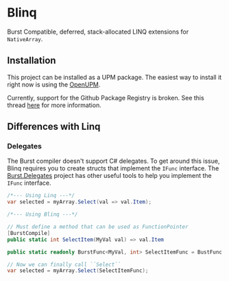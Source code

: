 Blinq
=====

Burst Compatible, deferred, stack-allocated LINQ extensions for `NativeArray`.

Installation
------------

This project can be installed as a UPM package. The easiest way to install it right now is using the [OpenUPM](https://openupm.com/packages/com.careboo.blinq/).

Currently, support for the Github Package Registry is broken. See this thread [here](https://forum.unity.com/threads/unable-to-publish-upm-packages-to-github-package-repo-as-of-07-10-2020.985268/#post-6409311) for more information.

Differences with Linq
---------------------

### Delegates

The Burst compiler doesn't support C# delegates. To get around this issue, Blinq requires you to create structs that implement the `IFunc` interface. The [Burst.Delegates](https://github.com/CareBoo/Burst.Delegates) project has other useful tools to help you implement the `IFunc` interface.

```cs
/*--- Using Linq ---*/
var selected = myArray.Select(val => val.Item);

/*--- Using Blinq ---*/

// Must define a method that can be used as FunctionPointer
[BurstCompile]
public static int SelectItem(MyVal val) => val.Item

public static readonly BurstFunc<MyVal, int> SelectItemFunc = BustFunc.Compile(SelectItem);

// Now we can finally call ``Select``
var selected = myArray.Select(SelectItemFunc);
```

